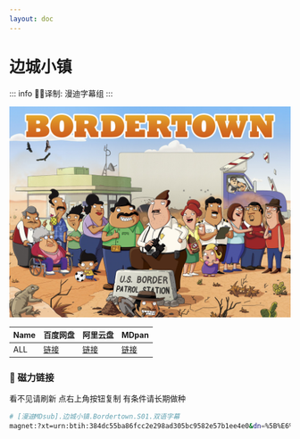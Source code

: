 ```yaml
---
layout: doc
---
```


# 边城小镇

::: info
✍🏻译制: 漫迪字幕组
:::

![91vGuI5NyVL._RI_.jpg](91vGuI5NyVL._RI_.jpg)

| Name | 百度网盘 | 阿里云盘 | MDpan |
| --- | --- | --- | --- |
| ALL |[链接](https://pan.baidu.com/s/1U8NoBjGiIVBiZn96636Bdw?pwd=en4m) |[链接](https://www.aliyundrive.com/s/SPXDigvaniy) |[链接](https://mdpan.tk/%E8%BE%B9%E5%9F%8E%E5%B0%8F%E9%95%87) |

### 🧲 磁力链接

看不见请刷新 点右上角按钮复制 有条件请长期做种

```bash
# [漫迪MDsub].边城小镇.Bordertown.S01.双语字幕
magnet:?xt=urn:btih:384dc55ba86fcc2e298ad305bc9582e57b1ee4e0&dn=%5B%E6%BC%AB%E8%BF%AAMDsub%5D.%E8%BE%B9%E5%9F%8E%E5%B0%8F%E9%95%87.Bordertown.S01.%E5%8F%8C%E8%AF%AD%E5%AD%97%E5%B9%95&tr=http%3A%2F%2Falltorrents.net%3A80%2Fbt%2Fannounce.php&tr=http%3A%2F%2Fbluebird-hd.org%2Fannounce.php&tr=http%3A%2F%2Fwww.thetradersden.org%2Fforums%2Ftracker%2Fannounce.php&tr=http%3A%2F%2Ftracker.trancetraffic.com%3A80%2Fannounce.php&tr=http%3A%2F%2Firrenhaus.dyndns.dk%3A80%2Fannounce.php&tr=http%3A%2F%2F1337.abcvg.info%3A80%2Fannounce&tr=http%3A%2F%2Fbt.beatrice-raws.org%3A80%2Fannounce&tr=http%3A%2F%2Fwww.tribalmixes.com%3A80%2Fannounce.php&tr=http%3A%2F%2Fwww.wareztorrent.com%3A80%2Fannounce
```